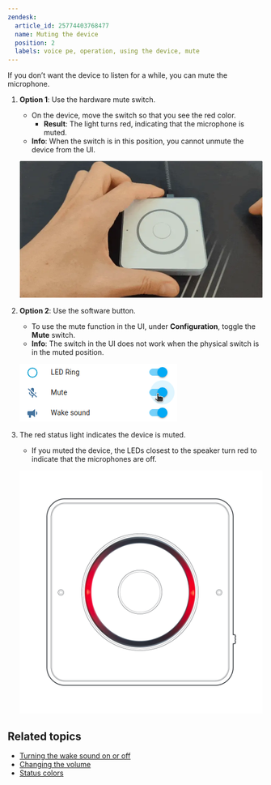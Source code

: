 ```yaml
---
zendesk:
  article_id: 25774403768477
  name: Muting the device
  position: 2
  labels: voice pe, operation, using the device, mute
---
```


If you don’t want the device to listen for a while, you can mute the microphone.

1. **Option 1**: Use the hardware mute switch.

   - On the device, move the switch so that you see the red color.
     - **Result**: The light turns red, indicating that the microphone is muted.
   - **Info**: When the switch is in this position, you cannot unmute the device from the UI.

   ![Clip showing how to move the hardware mute switch](/static/img/voice-pe/voice_mute_device.webp)

1. **Option 2**: Use the software button.

   - To use the mute function in the UI, under **Configuration**, toggle the **Mute** switch.
   - **Info**: The switch in the UI does not work when the physical switch is in the muted position.

   ![Screenshot showing showing the software mute switch](/static/img/voice-pe/voice_mute.png)

1. The red status light indicates the device is muted.

   - If you muted the device, the LEDs closest to the speaker turn red to indicate that the microphones are off.

   ![Image showing the red status light](/static/img/voice-pe/status_muted.png)

## Related topics

- [Turning the wake sound on or off](/hc/en-us/articles/25774481113629)
- [Changing the volume](/hc/en-us/articles/25773395022237)
- [Status colors](/hc/en-us/articles/25764604971421)
